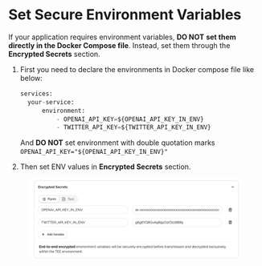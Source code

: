 
# Set Secure Environment Variables

If your application requires environment variables, **DO NOT** **set them directly in the Docker Compose file**. Instead, set them through the **Encrypted Secrets** section.

1. First you need to declare the environments in Docker compose file like below:
    
    ```python
    services:
      your-service:
    	  environment:
    	      - OPENAI_API_KEY=${OPENAI_API_KEY_IN_ENV}
    	      - TWITTER_API_KEY=${TWITTER_API_KEY_IN_ENV}
    ```
    
    And **DO NOT** set environment with double quotation marks `OPENAI_API_KEY="${OPENAI_API_KEY_IN_ENV}"`
    
2. Then set ENV values in **Encrypted Secrets** section.

<figure><img src="../../.gitbook/assets/cloud-set-env.png" alt="set-env"><figcaption></figcaption></figure>
